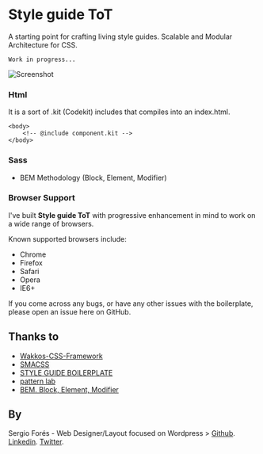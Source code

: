 Style guide ToT
==============================

A starting point for crafting living style guides. Scalable and Modular Architecture for CSS.

` Work in progress... `

![Screenshot](https://s3-us-west-2.amazonaws.com/s.cdpn.io/98095/logoyo.png)

### Html
It is a sort of .kit (Codekit) includes that compiles into an index.html.

	<body>
		<!-- @include component.kit -->
	</body>

### Sass
* BEM Methodology (Block, Element, Modifier)


### Browser Support
I've built **Style guide ToT** with progressive enhancement in mind to work on a wide range of browsers.

Known supported browsers include:

* Chrome
* Firefox
* Safari 
* Opera 
* IE6+

If you come across any bugs, or have any other issues with the boilerplate, please open an issue here on GitHub.

## Thanks to
* [Wakkos-CSS-Framework](https://github.com/Wakkos/Wakkos-CSS-Framework/)
* [SMACSS](http://smacss.com/)
* [STYLE GUIDE BOILERPLATE](http://brettjankord.com/projects/style-guide-boilerplate/)
* [pattern lab](http://patternlab.io/)
* [BEM. Block, Element, Modifier](https://bem.info/method/)

## By
Sergio Forés - Web Designer/Layout focused on Wordpress > 
[Github](https://github.com/t0t/).
[Linkedin](https://www.linkedin.com/in/sergiofores/).
[Twitter](https://twitter.com/t0tinspire/).